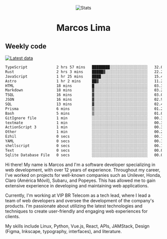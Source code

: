 <div align="center">
  <img src="https://user-images.githubusercontent.com/958723/207206099-04913a11-e77d-4b52-a9d3-5d702839508b.png" alt="Stats" />
  <h1>Marcos Lima</h1>
</div>

## Weekly code

[![Latest data](https://github.com/skvggor/skvggor/actions/workflows/main.yml/badge.svg)](https://github.com/skvggor/skvggor/actions/workflows/main.yml)

<!--START_SECTION:waka-->

```txt
TypeScript             2 hrs 57 mins   ████████░░░░░░░░░░░░░░░░░   32.06 %
Rust                   2 hrs 3 mins    █████▓░░░░░░░░░░░░░░░░░░░   22.25 %
JavaScript             1 hr 25 mins    ████░░░░░░░░░░░░░░░░░░░░░   15.42 %
Astro                  1 hr 2 mins     ██▓░░░░░░░░░░░░░░░░░░░░░░   11.27 %
HTML                   18 mins         █░░░░░░░░░░░░░░░░░░░░░░░░   03.38 %
Markdown               18 mins         ▓░░░░░░░░░░░░░░░░░░░░░░░░   03.25 %
TSQL                   16 mins         ▓░░░░░░░░░░░░░░░░░░░░░░░░   03.03 %
JSON                   16 mins         ▓░░░░░░░░░░░░░░░░░░░░░░░░   02.97 %
SQL                    13 mins         ▓░░░░░░░░░░░░░░░░░░░░░░░░   02.43 %
Prisma                 6 mins          ▒░░░░░░░░░░░░░░░░░░░░░░░░   01.21 %
Bash                   5 mins          ▒░░░░░░░░░░░░░░░░░░░░░░░░   01.02 %
GitIgnore file         1 min           ░░░░░░░░░░░░░░░░░░░░░░░░░   00.35 %
textmate               1 min           ░░░░░░░░░░░░░░░░░░░░░░░░░   00.35 %
ActionScript 3         1 min           ░░░░░░░░░░░░░░░░░░░░░░░░░   00.34 %
Other                  1 min           ░░░░░░░░░░░░░░░░░░░░░░░░░   00.28 %
Ezhil                  0 secs          ░░░░░░░░░░░░░░░░░░░░░░░░░   00.16 %
YAML                   0 secs          ░░░░░░░░░░░░░░░░░░░░░░░░░   00.14 %
shellscript            0 secs          ░░░░░░░░░░░░░░░░░░░░░░░░░   00.10 %
Text                   0 secs          ░░░░░░░░░░░░░░░░░░░░░░░░░   00.00 %
Sqlite Database File   0 secs          ░░░░░░░░░░░░░░░░░░░░░░░░░   00.00 %
```

<!--END_SECTION:waka-->

  <p>Hi there! My name is Marcos and I'm a software developer specializing in web development, with over 12 years of experience. Throughout my career, I've worked on projects for well-known companies such as Unilever, Honda, Claro (América Móvil), Subaru, and Popeyes. This has allowed me to gain extensive experience in developing and maintaining web applications.</p>
  
  <p>Currently, I'm working at VIP BR Telecom as a tech lead, where I lead a team of web developers and oversee the development of the company's products. I'm passionate about utilizing the latest technologies and techniques to create user-friendly and engaging web experiences for clients.</p>
  
  <p>My skills include Linux, Python, Vue.js, React, APIs, JAMStack, Design (Figma, Inkscape, typography, interfaces), and literature.</p>
<!-- </details> -->

<!-- <div align="center">
  <h2>🤖 Recent Code Activity</h2>
  <img width="500" src="https://github-readme-stats.vercel.app/api/wakatime?username=skvggor&hide_title=true&layout=compact&theme=transparent" alt="Wakatime Stats" />
</div>

<br>

<div align="center">
  <h2>📈 GitHub Stats</h2>
  <img width="500" src="https://github-readme-stats.vercel.app/api?username=skvggor&show_icons=true&theme=transparent&hide_title=true&count_private=true" alt="GitHub Stats" />
</div>
 -->
